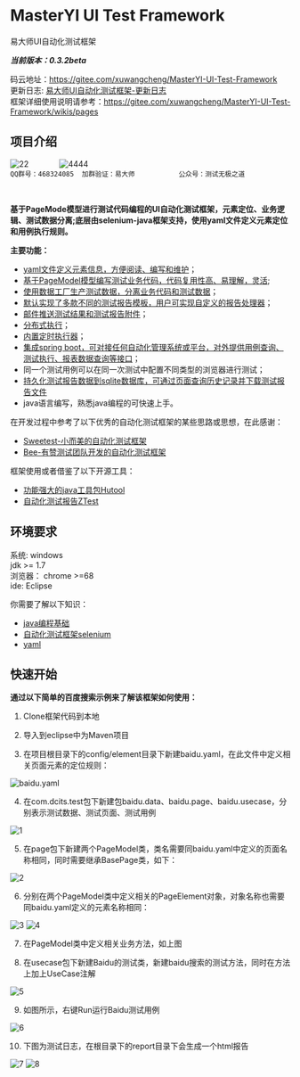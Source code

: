 # MasterYI UI Test Framework
易大师UI自动化测试框架

 **_当前版本：0.3.2beta_** 

码云地址：https://gitee.com/xuwangcheng/MasterYI-UI-Test-Framework  
更新日志: [易大师UI自动化测试框架-更新日志](https://gitee.com/xuwangcheng/MasterYI-UI-Test-Framework/wikis/pages?title=%E6%9B%B4%E6%96%B0%E6%97%A5%E5%BF%97&parent=)  
框架详细使用说明请参考：https://gitee.com/xuwangcheng/MasterYI-UI-Test-Framework/wikis/pages  

## 项目介绍

![22](https://images.gitee.com/uploads/images/2018/1024/145756_bff03bfc_431003.png "屏幕截图.png") &nbsp;&nbsp;&nbsp;&nbsp;&nbsp;&nbsp;&nbsp;&nbsp;&nbsp;&nbsp;&nbsp;&nbsp;&nbsp;![4444](https://images.gitee.com/uploads/images/2018/1024/150236_2e04418c_431003.png "屏幕截图.png")  
`QQ群号：468324085  加群验证：易大师`&nbsp;&nbsp;&nbsp;&nbsp;&nbsp;&nbsp;&nbsp;&nbsp;&nbsp;&nbsp;&nbsp;&nbsp;&nbsp;&nbsp;&nbsp;&nbsp;&nbsp;&nbsp;&nbsp;&nbsp;`公众号：测试无极之道`  

<br>

 **基于PageMode模型进行测试代码编程的UI自动化测试框架，元素定位、业务逻辑、测试数据分离;底层由selenium-java框架支持，使用yaml文件定义元素定位和用例执行规则。** 
 
 **主要功能：**  
- [yaml文件定义元素信息，方便阅读、编写和维护](https://gitee.com/xuwangcheng/MasterYI-UI-Test-Framework/wikis/pages?title=%E5%85%83%E7%B4%A0%E5%AE%9A%E4%B9%89&parent=%E4%BD%BF%E7%94%A8%E8%AF%B4%E6%98%8E)；  
- [基于PageModel模型编写测试业务代码，代码复用性高、易理解，灵活](https://gitee.com/xuwangcheng/MasterYI-UI-Test-Framework/wikis/pages?title=PageModel%E7%B1%BB&parent=%E4%BD%BF%E7%94%A8%E8%AF%B4%E6%98%8E);  
- [使用数据工厂生产测试数据，分离业务代码和测试数据](https://gitee.com/xuwangcheng/MasterYI-UI-Test-Framework/wikis/pages?title=%E6%95%B0%E6%8D%AE%E6%A8%A1%E5%9E%8B%EF%BC%88%E6%B5%8B%E8%AF%95%E6%95%B0%E6%8D%AE%E7%94%9F%E6%88%90%EF%BC%89&parent=%E4%BD%BF%E7%94%A8%E8%AF%B4%E6%98%8E)；
- [默认实现了多款不同的测试报告模板，用户可实现自定义的报告处理器](https://gitee.com/xuwangcheng/MasterYI-UI-Test-Framework/wikis/pages?title=%E6%B5%8B%E8%AF%95%E6%8A%A5%E5%91%8A%E5%A4%84%E7%90%86%E5%99%A8&parent=%E4%BD%BF%E7%94%A8%E8%AF%B4%E6%98%8E)；
- [邮件推送测试结果和测试报告附件](https://gitee.com/xuwangcheng/MasterYI-UI-Test-Framework/wikis/pages?title=%E6%B5%8B%E8%AF%95%E6%8A%A5%E5%91%8A%E5%A4%84%E7%90%86%E5%99%A8&parent=%E4%BD%BF%E7%94%A8%E8%AF%B4%E6%98%8E)；
- [分布式执行](https://gitee.com/xuwangcheng/MasterYI-UI-Test-Framework/wikis/pages?title=%E5%88%86%E5%B8%83%E5%BC%8F%E6%89%A7%E8%A1%8C&parent=%E4%BD%BF%E7%94%A8%E8%AF%B4%E6%98%8E)；
- [内置定时执行器](https://gitee.com/xuwangcheng/MasterYI-UI-Test-Framework/wikis/pages?title=%E5%AE%9A%E6%97%B6%E6%B5%8B%E8%AF%95%E4%BB%BB%E5%8A%A1&parent=%E4%BD%BF%E7%94%A8%E8%AF%B4%E6%98%8E)；
- [集成spring boot，可对接任何自动化管理系统或平台，对外提供用例查询、测试执行、报表数据查询等接口](https://gitee.com/xuwangcheng/MasterYI-UI-Test-Framework/wikis/pages?title=API%E6%8E%A5%E5%8F%A3&parent=%E4%BD%BF%E7%94%A8%E8%AF%B4%E6%98%8E)；
- 同一个测试用例可以在同一次测试中配置不同类型的浏览器进行测试；
- [持久化测试报告数据到sqlite数据库，可通过页面查询历史记录并下载测试报告文件](https://gitee.com/xuwangcheng/MasterYI-UI-Test-Framework/wikis/pages?title=%E6%8C%81%E4%B9%85%E5%8C%96%E6%B5%8B%E8%AF%95%E6%95%B0%E6%8D%AE%E5%88%B0sqlite&parent=%E4%BD%BF%E7%94%A8%E8%AF%B4%E6%98%8E)
- java语言编写，熟悉java编程的可快速上手。


在开发过程中参考了以下优秀的自动化测试框架的某些思路或思想，在此感谢：  
- [Sweetest-小而美的自动化测试框架](https://github.com/tonglei100/sweetest)
- [Bee-有赞测试团队开发的自动化测试框架](https://segmentfault.com/a/1190000015057723)  

框架使用或者借鉴了以下开源工具：
- [功能强大的java工具包Hutool](https://gitee.com/xuwangcheng/hutool)
- [自动化测试报告ZTest](https://github.com/zhangfei19841004/ztest)  


## 环境要求
系统: windows  
jdk >= 1.7    
浏览器： chrome >=68  
ide: Eclipse 

你需要了解以下知识：
-  [java编程基础](https://www.java.com/zh_CN/)   
- [自动化测试框架selenium](http://www.51testing.com/zhuanti/selenium.html) 
- [yaml](https://www.jianshu.com/p/97222440cd08)

## 快速开始
 **通过以下简单的百度搜索示例来了解该框架如何使用：** 
1.  Clone框架代码到本地  

2.  导入到eclipse中为Maven项目 

3. 在项目根目录下的config/element目录下新建baidu.yaml，在此文件中定义相关页面元素的定位规则： 

![baidu.yaml](https://images.gitee.com/uploads/images/2018/1015/180007_24b29a9a_431003.png "屏幕截图.png") 

4. 在com.dcits.test包下新建包baidu.data、baidu.page、baidu.usecase，分别表示测试数据、测试页面、测试用例

![1](https://images.gitee.com/uploads/images/2018/1015/180218_95d5645e_431003.png "屏幕截图.png")

5. 在page包下新建两个PageModel类，类名需要同baidu.yaml中定义的页面名称相同，同时需要继承BasePage类，如下：

![2](https://images.gitee.com/uploads/images/2018/1015/180431_2ba9cc4c_431003.png "屏幕截图.png")

6. 分别在两个PageModel类中定义相关的PageElement对象，对象名称也需要同baidu.yaml定义的元素名称相同：

![3](https://images.gitee.com/uploads/images/2018/1015/180623_faf66970_431003.png "屏幕截图.png")
![4](https://images.gitee.com/uploads/images/2018/1015/180638_790245b7_431003.png "屏幕截图.png")

7. 在PageModel类中定义相关业务方法，如上图

8. 在usecase包下新建Baidu的测试类，新建baidu搜索的测试方法，同时在方法上加上UseCase注解

![5](https://images.gitee.com/uploads/images/2018/1015/180917_84cb0c5e_431003.png "屏幕截图.png")

9. 如图所示，右键Run运行Baidu测试用例

![6](https://images.gitee.com/uploads/images/2018/1015/183344_c4b9926d_431003.png "屏幕截图.png")

10. 下图为测试日志，在根目录下的report目录下会生成一个html报告

![7](https://images.gitee.com/uploads/images/2018/1015/183457_58884c3c_431003.png "屏幕截图.png")
![8](https://images.gitee.com/uploads/images/2018/1022/101939_b5be5809_431003.png "屏幕截图.png")


